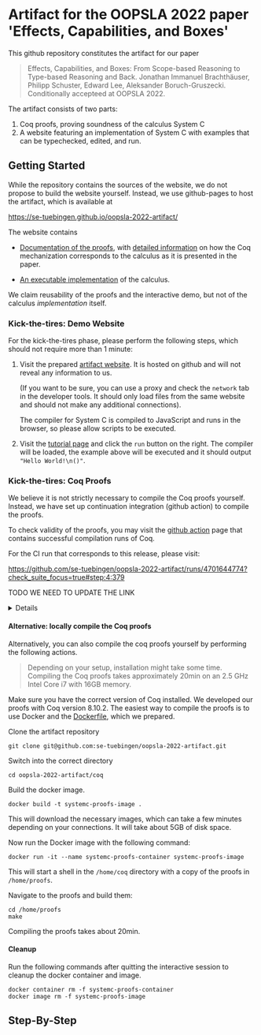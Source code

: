 # Artifact for the OOPSLA 2022 paper 'Effects, Capabilities, and Boxes'

This github repository constitutes the artifact for our paper

> Effects, Capabilities, and Boxes: From Scope-based Reasoning to Type-based Reasoning and Back.
> Jonathan Immanuel Brachthäuser, Philipp Schuster, Edward Lee, Aleksander Boruch-Gruszecki.
> Conditionally accepteed at OOPSLA 2022.

The artifact consists of two parts:

1. Coq proofs, proving soundness of the calculus System C
2. A website featuring an implementation of System C with examples that can be typechecked, edited, and run.

## Getting Started
While the repository contains the sources of the website, we do not propose to
build the website yourself. Instead, we use github-pages to host the artifact,
which is available at

  <https://se-tuebingen.github.io/oopsla-2022-artifact/>

The website contains

- [Documentation of the proofs](https://se-tuebingen.github.io/oopsla-2022-artifact/proofs/), with [detailed information](https://se-tuebingen.github.io/oopsla-2022-artifact/proofs/Top.SystemC.Definitions.html) on how the Coq mechanization corresponds to the calculus as it is presented in the paper.

- [An executable implementation](https://se-tuebingen.github.io/oopsla-2022-artifact/tutorial/) of the calculus.

We claim reusability of the proofs and the interactive demo, but not of the calculus _implementation_ itself.

### Kick-the-tires: Demo Website
For the kick-the-tires phase, please perform the following steps, which should not require more than 1 minute:

1. Visit the prepared [artifact website](https://se-tuebingen.github.io/oopsla-2022-artifact/).
   It is hosted on github and will not reveal any information to us.

   (If you want to be sure, you can use a proxy and check the `network` tab in the developer tools. It should only load files from the same website and should not make any additional connections).

   The compiler for System C is compiled to JavaScript and runs in the browser, so please allow scripts to be executed.

2. Visit the [tutorial page](https://se-tuebingen.github.io/oopsla-2022-artifact/tutorial/#repls)
   and click the `run` button on the right. The compiler will be loaded, the example above will
   be executed and it should output `"Hello World!\n()"`.


### Kick-the-tires: Coq Proofs
We believe it is not strictly necessary to compile the Coq proofs yourself. Instead,
we have set up continuation integration (github action) to compile the proofs.

To check validity of the proofs, you may visit the [github action](https://github.com/se-tuebingen/oopsla-2022-artifact/actions/workflows/proof-ci.yml) page that contains successful compilation runs of Coq.

For the CI run that corresponds to this release, please visit:

<https://github.com/se-tuebingen/oopsla-2022-artifact/runs/4701644774?check_suite_focus=true#step:4:379>

TODO WE NEED TO UPDATE THE LINK

<details>
To manually navigate to this run, you may select the `build` job and expand `Run coq-community/docker-coq-action@v1`, and finally expand `Build`. You should see the output of `coqc`, which
should look like

```
- COQDEP VFILES
  - COQC Taktiks.v
  - COQC FSetNotin.v
  - COQC ListFacts.v
  - COQC FSetDecide.v
  - COQC AdditionalTactics.v
  - COQC FiniteSets.v
  - COQC Atom.v
  - COQC Label.v
  - File "./Label.v", line 112, characters 0-56:
  Warning: - Warning: Declaring a scope implicitly is deprecated; use in advance an
  - explicit "Declare Scope metatheory_scope.". [undeclared-scope,deprecated]
  - File "./Atom.v", line 269, characters 0-77:
  Warning: - Warning: Declaring a scope implicitly is deprecated; use in advance an
  - explicit "Declare Scope metatheory_scope.". [undeclared-scope,deprecated]
  - COQC Environment.v
  - COQC Signatures.v
  - COQC Metatheory.v
  - COQC Nat.v
  - COQC CaptureSets.v
  - COQC Rho_Definitions.v
  - COQC Rho_Infrastructure.v
  - COQC Rho_Lemmas.v
  - COQC Rho_Substitution.v
  - COQC Rho_Soundness.v
  - COQC Rho_Examples.v
  -> compiled  proofs.dev
  -> installed proofs.dev
  Done.
```
</details>

#### Alternative: locally compile the Coq proofs
Alternatively, you can also compile the coq proofs yourself by performing the
following actions.

> Depending on your setup, installation might take some time.
> Compiling the Coq proofs takes approximately 20min on an 2.5 GHz Intel Core i7 with 16GB memory.

Make sure you have the correct version of Coq installed. We developed our proofs with Coq version 8.10.2. The easiest way to compile the proofs is to use Docker and the [Dockerfile](https://github.com/se-tuebingen/oopsla-2022-artifact/blob/main/coq/Dockerfile), which we prepared.

Clone the artifact repository
```
git clone git@github.com:se-tuebingen/oopsla-2022-artifact.git
```

Switch into the correct directory
```
cd oopsla-2022-artifact/coq
```

Build the docker image.
```
docker build -t systemc-proofs-image .
```
This will download the necessary images, which can take a few minutes depending on your connections.
It will take about 5GB of disk space.

Now run the Docker image with the following command:

```
docker run -it --name systemc-proofs-container systemc-proofs-image
```

This will start a shell in the `/home/coq` directory with a copy of the proofs
in `/home/proofs`.

Navigate to the proofs and build them:
```
cd /home/proofs
make
```
Compiling the proofs takes about 20min.

#### Cleanup

Run the following commands after quitting the interactive session to
cleanup the docker container and image.

```
docker container rm -f systemc-proofs-container
docker image rm -f systemc-proofs-image
```


## Step-By-Step
